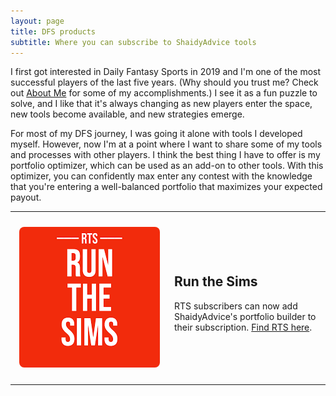 ```yaml
---
layout: page
title: DFS products
subtitle: Where you can subscribe to ShaidyAdvice tools
---
```


I first got interested in Daily Fantasy Sports in 2019 and I'm one of the most successful players of the last five years. (Why should you trust me? Check out [About Me](/about-me/) for some of my accomplishments.) I see it as a fun puzzle to solve, and I like that it's always changing as new players enter the space, new tools become available, and new strategies emerge. 

For most of my DFS journey, I was going it alone with tools I developed myself. However, now I'm at a point where I want to share some of my tools and processes with other players. I think the best thing I have to offer is my portfolio optimizer, which can be used as an add-on to other tools. With this optimizer, you can confidently max enter any contest with the knowledge that you're entering a well-balanced portfolio that maximizes your expected payout.


***

<div style="display: flex; align-items: center;">
  
  <div style="width: 50%; padding: 10px; text-align: center;">
    <img src="/assets/RTS-Logo.png" alt="RTS logo" 
         style="max-width: 100%; height: auto; border-radius: 8px;">
  </div>
  
  <div style="width: 50%; padding: 10px;">
    <h2>Run the Sims</h2>
    <p>RTS subscribers can now add ShaidyAdvice's portfolio builder to their subscription. <a href="https://www.runthesims.com/">Find RTS here</a>.</p>
  </div>

</div>

***

